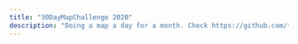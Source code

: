 ```yaml
---
title: "30DayMapChallenge 2020"
description: "Doing a map a day for a month. Check https://github.com/tjukanovt/30DayMapChallenge#readme for more information."
---
```

